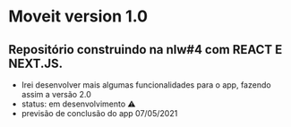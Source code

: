 # Moveit version 1.0
## Repositório construindo na nlw#4 com REACT E NEXT.JS.
- Irei desenvolver mais algumas funcionalidades para o app, fazendo assim a versão 2.0
- status: em desenvolvimento :warning:
- previsão de conclusão do app 07/05/2021
